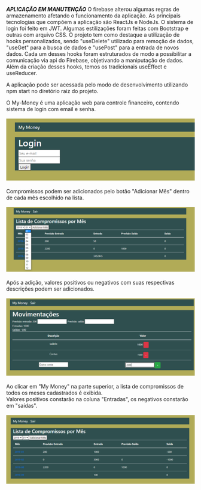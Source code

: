 ***APLICAÇÃO EM MANUTENÇÃO***
O firebase alterou algumas regras de armazenamento afetando o funcionamento da aplicação.
As principais tecnologias que compõem a aplicação são ReactJs e NodeJs. O sistema de login foi feito em JWT. Algumas estilizações foram feitas com Bootstrap e outras com arquivo CSS. O projeto tem como destaque a utilização de hooks personalizados, sendo "useDelete" utilizado para remoção de dados, "useGet" para a busca de dados e "usePost" para a entrada de novos dados. Cada um desses hooks foram estruturados de modo a possibilitar a comunicação via api do Firebase, objetivando a maniputação de dados. Além da criação desses hooks, temos os tradicionais useEffect e useReducer. <br/>

A aplicação pode ser acessada pelo modo de desenvolvimento utilizando npm start no diretório raiz do projeto. 

O My-Money é uma aplicação web para controle financeiro, contendo sistema de login com email e senha. <br/><br/>
<img src="/src/Image/home.png"> <br/><br/>
Compromissos podem ser adicionados pelo botão "Adicionar Mês" dentro de cada mês escolhido na lista. <br/><br/>
<img src="/src/Image/adicionarMes.png"> <br/><br/>
Após a adição, valores positivos ou negativos com suas respectivas descrições podem ser adicionados. <br/><br/>
<img src="/src/Image/telaadicaodemes.png"> <br/><br/>
Ao clicar em "My Money" na parte superior, a lista de compromissos de todos os meses cadastrados é exibida.  <br/>
Valores positivos constarão na coluna "Entradas", os negativos constarão em "saídas".<br/><br/>
<img src="/src/Image/telaprincipal.png"> 





